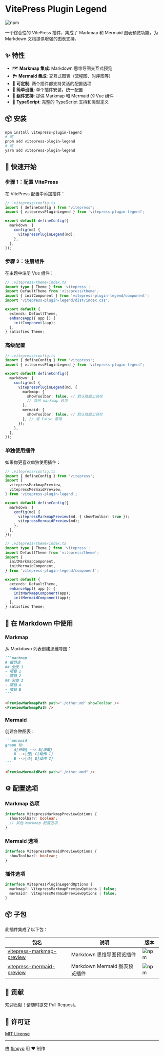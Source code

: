 # VitePress Plugin Legend

![npm](https://img.shields.io/npm/v/vitepress-plugin-legend.svg)

一个综合性的 VitePress 插件，集成了 Markmap 和 Mermaid 图表预览功能，为 Markdown 文档提供增强的图表支持。

## ✨ 特性

- 🗺️ **Markmap 集成**: Markdown 思维导图交互式预览
- 🏞️ **Mermaid 集成**: 交互式图表（流程图、时序图等）
- 🎨 **可定制**: 两个插件都支持灵活的配置选项
- 🔧 **简单设置**: 单个插件安装，统一配置
- 📁 **组件支持**: 提供 Markmap 和 Mermaid 的 Vue 组件
- 🚀 **TypeScript**: 完整的 TypeScript 支持和类型定义

## 📦 安装

```bash
npm install vitepress-plugin-legend
# 或
pnpm add vitepress-plugin-legend
# 或
yarn add vitepress-plugin-legend
```

## 🚀 快速开始

### 步骤 1：配置 VitePress

在 VitePress 配置中添加插件：

```typescript
// .vitepress/config.ts
import { defineConfig } from 'vitepress';
import { vitepressPluginLegend } from 'vitepress-plugin-legend';

export default defineConfig({
  markdown: {
    config(md) {
      vitepressPluginLegend(md);
    },
  },
});
```

### 步骤 2：注册组件

在主题中注册 Vue 组件：

```typescript
// .vitepress/theme/index.ts
import type { Theme } from 'vitepress';
import DefaultTheme from 'vitepress/theme';
import { initComponent } from 'vitepress-plugin-legend/component';
import 'vitepress-plugin-legend/dist/index.css';

export default {
  extends: DefaultTheme,
  enhanceApp({ app }) {
    initComponent(app);
  },
} satisfies Theme;
```

### 高级配置

```typescript
// .vitepress/config.ts
import { defineConfig } from 'vitepress';
import { vitepressPluginLegend } from 'vitepress-plugin-legend';

export default defineConfig({
  markdown: {
    config(md) {
      vitepressPluginLegend(md, {
        markmap: {
          showToolbar: false, // 默认隐藏工具栏
          // 其他 markmap 选项
        },
        mermaid: {
          showToolbar: false, // 默认隐藏工具栏
        }, // 或 false 禁用
      });
    },
  },
});
```

### 单独使用插件

如果你更喜欢单独使用插件：

```typescript
// .vitepress/config.ts
import { defineConfig } from 'vitepress';
import {
  vitepressMarkmapPreview,
  vitepressMermaidPreview,
} from 'vitepress-plugin-legend';

export default defineConfig({
  markdown: {
    config(md) {
      vitepressMarkmapPreview(md, { showToolbar: true });
      vitepressMermaidPreview(md);
    },
  },
});
```

```typescript
// .vitepress/theme/index.ts
import type { Theme } from 'vitepress';
import DefaultTheme from 'vitepress/theme';
import {
  initMarkmapComponent,
  initMermaidComponent,
} from 'vitepress-plugin-legend/component';

export default {
  extends: DefaultTheme,
  enhanceApp({ app }) {
    initMarkmapComponent(app);
    initMermaidComponent(app);
  },
} satisfies Theme;
```

## 📖 在 Markdown 中使用

### Markmap

从 Markdown 列表创建思维导图：

````markdown
```markmap
# 根节点
## 分支 1
- 项目 1
- 项目 2
## 分支 2
- 项目 A
- 项目 B
```

<PreviewMarkmapPath path="./other.md" showToolbar />
<PreviewMarkmapPath />
````

### Mermaid

创建各种图表：

````markdown
```mermaid
graph TD
    A[开始] --> B{决策}
    B -->|是| C[动作 1]
    B -->|否| D[动作 2]
```

<PreviewMermaidPath path="./other.mmd" />
````

## ⚙️ 配置选项

### Markmap 选项

```typescript
interface VitepressMarkmapPreviewOptions {
  showToolbar?: boolean;
  // 其他 markmap 配置选项
}
```

### Mermaid 选项

```typescript
interface VitepressMermaidPreviewOptions {
  showToolbar?: boolean;
}
```

### 插件选项

```typescript
interface VitepressPluginLegendOptions {
  markmap?: VitepressMarkmapPreviewOptions | false;
  mermaid?: VitepressMermaidPreviewOptions | false;
}
```

## 📦 子包

此插件集成了以下包：

| 包名                                   | 说明                          | 版本                                                               |
| -------------------------------------- | ----------------------------- | ------------------------------------------------------------------ |
| [vitepress-markmap-preview](/markmap/) | Markdown 思维导图预览插件     | ![npm](https://img.shields.io/npm/v/vitepress-markmap-preview.svg) |
| [vitepress-mermaid-preview](/mermaid/) | Markdown Mermaid 图表预览插件 | ![npm](https://img.shields.io/npm/v/vitepress-mermaid-preview.svg) |

## 🤝 贡献

欢迎贡献！请随时提交 Pull Request。

## 📄 许可证

[MIT License](https://github.com/flingyp/vitepress-plugin-legend/blob/main/LICENSE)

---

由 [flingyp](https://github.com/flingyp) 用 ❤️ 制作

